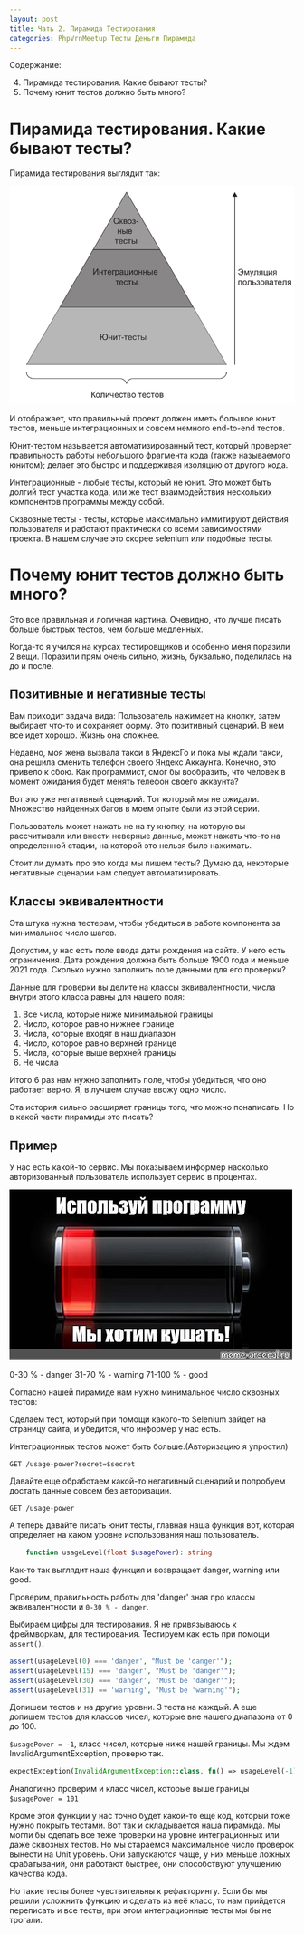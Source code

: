 ```yaml
---
layout: post
title: Чать 2. Пирамида Тестирования
categories: PhpVrnMeetup Тесты Деньги Пирамида
---
```


Содержание: 

4. Пирамида тестирования. Какие бывают тесты?
5. Почему юнит тестов должно быть много? 


# Пирамида тестирования. Какие бывают тесты?

Пирамида тестирования выглядит так:

![pyramid](/images/2021/04/pyramid.png)

И отображает, что правильный проект должен иметь большое юнит тестов,
меньше интеграционных и совсем немного end-to-end тестов. 

Юнит-тестом называется автоматизированный тест, который проверяет правильность работы небольшого фрагмента кода (также называемого
юнитом); делает это быстро и поддерживая изоляцию от другого кода.

Интеграционные - любые тесты, который не юнит. Это может быть долгий тест участка кода, или же тест взаимодействия нескольких компонентов программы между собой.

Скзвозные тесты - тесты, которые максимально иммитируют действия пользователя и работают практически со всеми зависимостями проекта. В нашем случае это скорее selenium или подобные тесты.    

# Почему юнит тестов должно быть много? 
Это все правильная и логичная картина. Очевидно, что лучше писать больше быстрых тестов, чем больше медленных.

Когда-то я учился на курсах тестировщиков и особенно меня поразили 
2 вещи. Поразили прям очень сильно, жизнь, буквально, поделилась на до и после. 

## Позитивные и негативные тесты

Вам приходит задача вида: Пользователь нажимает на кнопку, затем выбирает что-то и сохраняет форму. 
Это позитивный сценарий. В нем все идет хорошо. Жизнь она сложнее. 

Недавно, моя жена вызвала такси в ЯндексГо и пока мы ждали такси, она решила сменить телефон своего Яндекс Аккаунта. 
Конечно, это привело к сбою. Как программист, смог бы вообразить,
что человек в момент ожидания будет менять телефон своего аккаунта?

Вот это уже негативный сценарий. Тот который мы не ожидали. Множество найденных багов в моем опыте были из этой серии.

Пользователь может нажать не на ту кнопку, на которую вы рассчитывали или внести неверные данные, может нажать что-то на определенной стадии, на которой это нельзя было нажимать.

Стоит ли думать про это когда мы пишем тесты? Думаю да, некоторые негативные сценарии нам следует автоматизировать.

## Классы эквивалентности 

Эта штука нужна тестерам, чтобы убедиться в работе компонента за минимальное число шагов. 

Допустим, у нас есть поле ввода даты рождения на сайте. У него есть ограничения. Дата рождения 
должна быть больше 1900 года и меньше 2021 года. Сколько нужно заполнить поле данными для его проверки?

Данные для проверки вы делите на классы эквивалентности, числа внутри этого класса равны для нашего поля:

1. Все числа, которые ниже минимальной границы
2. Число, которое равно нижнее границе
3. Числа, которые входят в наш диапазон
4. Число, которое равно верхней границе
5. Числа, которые выше верхней границы
6. Не числа

Итого 6 раз нам нужно заполнить поле, чтобы убедиться, что оно работает верно. Я, в лучшем случае ввожу одно число.

Эта история сильно расширяет границы того, что можно понаписать. Но в какой части пирамиды это писать? 

## Пример

У нас есть какой-то сервис. Мы показываем информер насколько авторизованный пользователь использует сервис в процентах. 

![pyramid](/images/2021/04/usage-power.jpg)

0-30 % - danger 
31-70 % - warning
71-100 % - good

Согласно нашей пирамиде нам нужно минимальное число сквозных тестов:

Сделаем тест, который при помощи какого-то Selenium зайдет на страницу сайта, и убедится, что информер у нас есть.

Интеграционных тестов может быть больше.(Авторизацию я упростил)

```
GET /usage-power?secret=$secret
```

Давайте еще обработаем какой-то негативный сценарий и попробуем достать данные совсем без авторизации.

```
GET /usage-power
```

А теперь давайте писать юнит тесты, главная наша функция вот, которая определяет на каком уровне
использования наш пользователь.

```php
    function usageLevel(float $usagePower): string
```

Как-то так выглядит наша функция и возвращает danger, warning или good.

Проверим, правильность работы для 'danger' зная про классы эквивалентности и `0-30 % - danger`. 

Выбираем цифры для тестирования. Я не привязываюсь к фреймворкам, для тестирования. Тестируем как есть при помощи `assert()`.

```php
assert(usageLevel(0) === 'danger', "Must be 'danger'");
assert(usageLevel(15) === 'danger', "Must be 'danger'");
assert(usageLevel(30) === 'danger', "Must be 'danger'");
assert(usageLevel(31) == 'warning', "Must be 'warning'");
```

Допишем тестов и на другие уровни. 3 теста на каждый. А еще допишем тестов для классов чисел, которые вне нашего диапазона от 0 до 100.

`$usagePower = -1`, класс чисел, которые ниже нашей границы. Мы ждем InvalidArgumentException, проверю так.

```php
expectException(InvalidArgumentException::class, fn() => usageLevel(-1));
```

Аналогично проверим и класс чисел, которые выше границы `$usagePower = 101`

Кроме этой функции у нас точно будет какой-то еще код, который тоже нужно покрыть тестами. Вот так и складывается наша пирамида. Мы могли бы сделать все теже проверки на уровне интеграционных или даже сквозных тестов. Но мы стараемся максимальное число проверок вынести на Unit уровень. Они запускаются чаще, у них меньше ложных срабатываний, они работают быстрее, они способствуют улучшению качества кода.

Но такие тесты более чувствительны к рефакторингу. Если бы мы решили усложнить функцию и сделать из неё класс, то нам прийдется переписать и все тесты, при этом интеграционные тесты мы бы не трогали.



